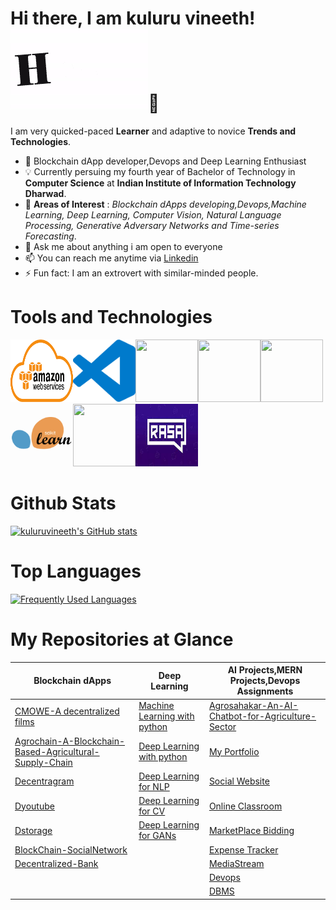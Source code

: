 # Hi there, I am kuluru vineeth! ![hi](https://github.com/kuluruvineeth/kuluruvineeth/blob/main/hi.gif)👋

I am very quicked-paced **Learner** and adaptive to novice **Trends and Technologies**.

- 🔭 Blockchain dApp developer,Devops and Deep Learning Enthusiast
- 💡 Currently persuing my fourth year of Bachelor of Technology in **Computer Science** at **Indian Institute of Information Technology Dharwad**.
- 🌈 **Areas of Interest** : *Blockchain dApps developing,Devops,Machine Learning, Deep Learning, Computer Vision, Natural Language Processing, Generative Adversary Networks and Time-series Forecasting*.
- 💬 Ask me about anything i am open to everyone  
- 📫 You can reach me anytime via [Linkedin](https://www.linkedin.com/in/kuluruvineeth/)
- ⚡ Fun fact: I am an extrovert with similar-minded people.

# Tools and Technologies
<img src="https://github.com/kuluruvineeth/kuluruvineeth/blob/main/aws.png" width="100" height="100"><img src="https://github.com/simple-icons/simple-icons/blob/fd422e663e915ce6a91108852aafece0d967f310/icons/visualstudiocode.svg" width="100" height="100"><img src="https://github.com/simple-icons/simple-icons/blob/fd422e663e915ce6a91108852aafece0d967f310/icons/docker.svg" width="100" height="100"><img src="https://github.com/simple-icons/simple-icons/blob/fd422e663e915ce6a91108852aafece0d967f310/icons/jupyter.svg" width="100" height="100"><img src="https://camo.githubusercontent.com/d441b09246a1e2c7ef0eaf05f1523d5250885a27b5b23324e1196d78aa30f056/68747470733a2f2f6b657261732e696f2f696d672f6c6f676f2e706e67" width="100" height="100"><img src="https://raw.githubusercontent.com/github/explore/80688e429a7d4ef2fca1e82350fe8e3517d3494d/topics/scikit-learn/scikit-learn.png" width="100" height="100"><img src="https://camo.githubusercontent.com/f03212f62e15fe853fc20661bc8355ddcae03538f40d1908d40ecd98f418318a/68747470733a2f2f70616c616e63656c692e636f6d2f323031372f31302f30312f323031372f313030316f70656e637670792f696d6731332e706e67" width="100" height="100"><img src="https://github.com/kuluruvineeth/kuluruvineeth/blob/main/Rasa.jpeg" width="100" height="100">

# Github Stats
[![kuluruvineeth's GitHub stats](https://github-readme-stats.vercel.app/api?username=kuluruvineeth&show_icons=true&theme=radical)](https://github.com/kuluruvineeth/github-readme-stats)

# Top Languages
[![Frequently Used Languages](https://github-readme-stats.vercel.app/api/top-langs/?username=kuluruvineeth&layout=compact&theme=radical)](https://github.com/kuluruvineeth/github-readme-stats)

# My Repositories at Glance

 | Blockchain dApps                  | Deep Learning                | AI Projects,MERN Projects,Devops Assignments                  |
 |-----------------------------------|------------------------------|---------------------------|
 |[CMOWE-A decentralized films](https://github.com/kuluruvineeth/cmowe)                                 |[Machine Learning with python](https://github.com/kuluruvineeth/Machine-Learning-with-Python)                             |[Agrosahakar-An-AI-Chatbot-for-Agriculture-Sector](https://github.com/kuluruvineeth/Agrosahakar-An-AI-Chatbot-for-Agriculture-Sector)                           |
 |[Agrochain-A-Blockchain-Based-Agricultural-Supply-Chain](https://github.com/kuluruvineeth/Agrochain-A-Blockchain-Based-Agricultural-Supply-Chain)     |   [Deep Learning with python](https://github.com/kuluruvineeth/Deep-Learning-with-python)|[My Portfolio](https://github.com/kuluruvineeth/kvportfolio)                           |
 |[Decentragram](https://github.com/kuluruvineeth/decentragram)       |   [Deep Learning for NLP](https://github.com/kuluruvineeth/Deep-Learning-for-NLP)    | [Social Website](https://github.com/kuluruvineeth/social)                           |
 |[Dyoutube](https://github.com/kuluruvineeth/dyoutube)                                  |   [Deep Learning for CV](https://github.com/kuluruvineeth/Deep-Learning-For-CV)       | [Online Classroom](https://github.com/kuluruvineeth/classroom)                        |
 |[Dstorage](https://github.com/kuluruvineeth/dstorage)                                   |   [Deep Learning for GANs](https://github.com/kuluruvineeth/Deep-Learning-for-GANs)    | [MarketPlace Bidding](https://github.com/kuluruvineeth/marketplace-bidding)                          |
 |[BlockChain-SocialNetwork](https://github.com/kuluruvineeth/blockchain-socialNetwork)                                  |                               |[Expense Tracker](https://github.com/kuluruvineeth/expense-tracker)                          |
 |[Decentralized-Bank](https://github.com/kuluruvineeth/Decentralized-bank)                                  |                                |[MediaStream](https://github.com/kuluruvineeth/mediastream)                          |
 |                                 |                                |[Devops](https://github.com/kuluruvineeth/Devops)                              |
 |                                 |                                |[DBMS](https://github.com/kuluruvineeth/DBMS)                           |
                        



<!--
**kuluruvineeth/kuluruvineeth** is a ✨ _special_ ✨ repository because its `README.md` (this file) appears on your GitHub profile.

Here are some ideas to get you started:

- 🔭 
- 🌱 I’m currently learning ...
- 👯 I’m looking to collaborate on ...
- 🤔 I’m looking for help with ...
- 💬 Ask me about ...
- 📫 How to reach me: ...
- 😄 Pronouns: ...
- ⚡ Fun fact: ...
-->
